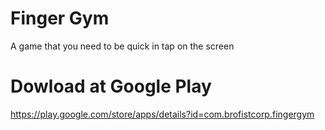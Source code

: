 # Finger Gym
A game that you need to be quick in tap on the screen

# Dowload at Google Play
https://play.google.com/store/apps/details?id=com.brofistcorp.fingergym
